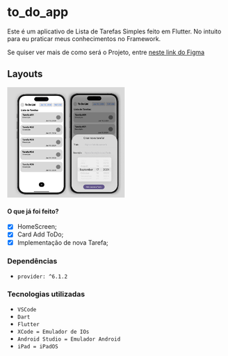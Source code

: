 # to_do_app

Este é um aplicativo de Lista de Tarefas Simples feito em Flutter. No intuito para eu praticar meus conhecimentos no Framework.

Se quiser ver mais de como será o Projeto, entre [neste link do Figma](https://www.figma.com/design/LduvSEL4pxvPXO9ixmSfGb/To-Do-App-Project?node-id=0-1&t=inpMNtv3jMl5HdG6-1)

## Layouts

<img src="./assets/readme/imgs/FigmaProject.jpg" alt="FigmaProject" width="270px"> 

#### O que já foi feito?
- [X] HomeScreen;
- [X] Card Add ToDo;
- [X] Implementação de nova Tarefa;

### Dependências
- ``provider: ^6.1.2``

### Tecnologias utilizadas
- ``VSCode``
- ``Dart``
- ``Flutter``
- ``XCode = Emulador de IOs``
- ``Android Studio = Emulador Android``
- ``iPad = iPadOS``
